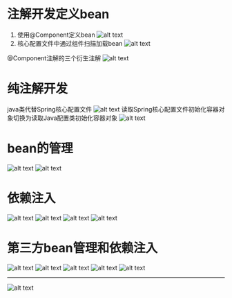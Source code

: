 # 注解开发定义bean
1. 使用@Component定义bean
![alt text](image-45.png)
2. 核心配置文件中通过组件扫描加载bean
![alt text](image-46.png)

@Component注解的三个衍生注解
![alt text](image-47.png)

# 纯注解开发
java类代替Spring核心配置文件
![alt text](image-48.png)
读取Spring核心配置文件初始化容器对象切换为读取Java配置类初始化容器对象
![alt text](image-49.png)

# bean的管理
![alt text](image-50.png)
![alt text](image-51.png)

# 依赖注入
![alt text](image-52.png)
![alt text](image-53.png)
![alt text](image-54.png) 
![alt text](image-55.png)

# 第三方bean管理和依赖注入

![alt text](image-56.png)
![alt text](image-57.png)
![alt text](image-58.png)
![alt text](image-59.png)
![alt text](image-60.png)

----

![alt text](image-61.png)